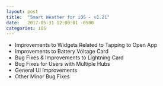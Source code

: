 ```yaml
---
layout: post
title:  "Smart Weather for iOS - v1.21"
date:   2017-05-31 12:00:01 -0500
categories: iOS
---
```


 - Improvements to Widgets Related to Tapping to Open App
 - Improvements to Battery Voltage Card
 - Bug Fixes & Improvements to Lightning Card
 - Bug Fixes for Users with Multiple Hubs
 - General UI Improvements
 - Other Minor Bug Fixes
